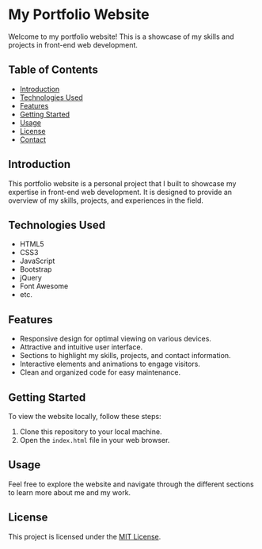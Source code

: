 # My Portfolio Website

Welcome to my portfolio website! This is a showcase of my skills and projects in front-end web development. 

## Table of Contents

- [Introduction](#introduction)
- [Technologies Used](#technologies-used)
- [Features](#features)
- [Getting Started](#getting-started)
- [Usage](#usage)
- [License](#license)
- [Contact](#contact)

## Introduction

This portfolio website is a personal project that I built to showcase my expertise in front-end web development. It is designed to provide an overview of my skills, projects, and experiences in the field.

## Technologies Used

- HTML5
- CSS3
- JavaScript
- Bootstrap
- jQuery
- Font Awesome
- etc.

## Features

- Responsive design for optimal viewing on various devices.
- Attractive and intuitive user interface.
- Sections to highlight my skills, projects, and contact information.
- Interactive elements and animations to engage visitors.
- Clean and organized code for easy maintenance.

## Getting Started

To view the website locally, follow these steps:

1. Clone this repository to your local machine.
2. Open the `index.html` file in your web browser.

## Usage

Feel free to explore the website and navigate through the different sections to learn more about me and my work.



## License

This project is licensed under the [MIT License](LICENSE).



